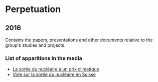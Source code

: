 # Perpetuation
## 2016
Contains the papers, presentations and other documents relative to the group's studies and projects.

### List of apparitions in the media

* [La sortie du nucléaire a un prix climatique](https://github.com/GeeeHesso/Perpetuation/tree/master/2016/In_the_News/La_sortie_du_nucleaire_a_un_prix_climatique)
* [Vote sur la sortie du nucléaire en Suisse](https://github.com/GeeeHesso/Perpetuation/tree/master/2016/In_the_News/RCANADA_Vote_sortie_nucleaire)

